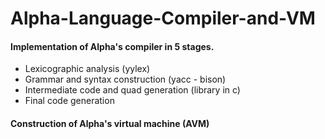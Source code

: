 # Alpha-Language-Compiler-and-VM

#### Implementation of Alpha's compiler in 5 stages. ####
- Lexicographic analysis (yylex)
- Grammar and syntax construction (yacc - bison)
- Intermediate code and quad generation (library in c)
- Final code generation
#### Construction of Alpha's virtual machine (AVM)
